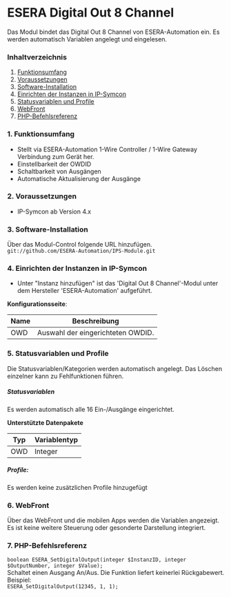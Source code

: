 # ESERA Digital Out 8 Channel
Das Modul bindet das Digital Out 8 Channel von ESERA-Automation ein. Es werden automatisch Variablen angelegt und eingelesen.

### Inhaltverzeichnis

1. [Funktionsumfang](#1-funktionsumfang)
2. [Voraussetzungen](#2-voraussetzungen)
3. [Software-Installation](#3-software-installation)
4. [Einrichten der Instanzen in IP-Symcon](#4-einrichten-der-instanzen-in-ip-symcon)
5. [Statusvariablen und Profile](#5-statusvariablen-und-profile)
6. [WebFront](#6-webfront)
7. [PHP-Befehlsreferenz](#7-php-befehlsreferenz)

### 1. Funktionsumfang

* Stellt via ESERA-Automation 1-Wire Controller / 1-Wire Gateway Verbindung zum Gerät her.
* Einstellbarkeit der OWDID
* Schaltbarkeit von Ausgängen
* Automatische Aktualisierung der Ausgänge

### 2. Voraussetzungen

- IP-Symcon ab Version 4.x

### 3. Software-Installation

Über das Modul-Control folgende URL hinzufügen.  
`git://github.com/ESERA-Automation/IPS-Module.git`  

### 4. Einrichten der Instanzen in IP-Symcon

- Unter "Instanz hinzufügen" ist das 'Digital Out 8 Channel'-Modul unter dem Hersteller 'ESERA-Automation' aufgeführt.  

__Konfigurationsseite__:

Name | Beschreibung
---- | ---------------------------------
OWD  | Auswahl der eingerichteten OWDID.

### 5. Statusvariablen und Profile

Die Statusvariablen/Kategorien werden automatisch angelegt. Das Löschen einzelner kann zu Fehlfunktionen führen.

##### Statusvariablen

Es werden automatisch alle 16 Ein-/Ausgänge eingerichtet.

__Unterstützte Datenpakete__

Typ       | Variablentyp
--------- | -------------
OWD       | Integer

##### Profile:

Es werden keine zusätzlichen Profile hinzugefügt

### 6. WebFront

Über das WebFront und die mobilen Apps werden die Variablen angezeigt. Es ist keine weitere Steuerung oder gesonderte Darstellung integriert.

### 7. PHP-Befehlsreferenz
`boolean ESERA_SetDigitalOutput(integer $InstanzID, integer $OutputNumber, integer $Value);`  
Schaltet einen Ausgang An/Aus.
Die Funktion liefert keinerlei Rückgabewert.  
Beispiel:  
`ESERA_SetDigitalOutput(12345, 1, 1);`  